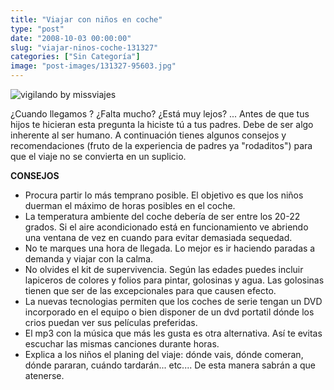 ```yaml
---
title: "Viajar con niños en coche"
type: "post"
date: "2008-10-03 00:00:00"
slug: "viajar-ninos-coche-131327"
categories: ["Sin Categoría"]
image: "post-images/131327-95603.jpg"
---
```


![vigilando by missviajes](post-images/131327-95603.jpg "vigilando by missviajes")

¿Cuando llegamos ? ¿Falta mucho? ¿Está muy lejos? ... Antes de que tus hijos te hicieran esta pregunta la hiciste tú a tus padres. Debe de ser algo inherente al ser humano. A continuación tienes algunos consejos y recomendaciones (fruto de la experiencia de padres ya "rodaditos") para que el viaje no se convierta en un suplicio.

**CONSEJOS**

- Procura partir lo más temprano posible. El objetivo es que los niños duerman el máximo de horas posibles en el coche.
- La temperatura ambiente del coche debería de ser entre los 20-22 grados. Si el aire acondicionado está en funcionamiento ve abriendo una ventana de vez en cuando para evitar demasiada sequedad.
- No te marques una hora de llegada. Lo mejor es ir haciendo paradas a demanda y viajar con la calma.
- No olvides el kit de supervivencia. Según las edades puedes incluir lapiceros de colores y folios para pintar, golosinas y agua. Las golosinas tienen que ser de las excepcionales para que causen efecto.
- La nuevas tecnologias permiten que los coches de serie tengan un DVD incorporado en el equipo o bien disponer de un dvd portatil dónde los crios puedan ver sus películas preferidas.
- El mp3 con la música que más les gusta es otra alternativa. Así te evitas escuchar las mismas canciones durante horas.
- Explica a los niños el planing del viaje: dónde vais, dónde comeran, dónde pararan, cuándo tardarán... etc.... De esta manera sabrán a que atenerse.